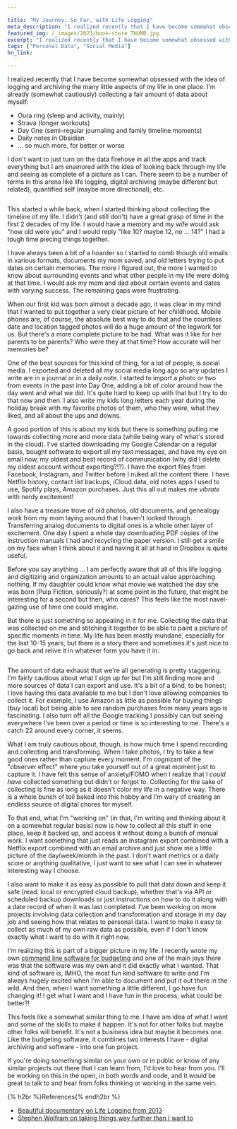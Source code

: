 ```yaml
---

title: "My Journey, So Far, with Life Logging"
meta_description: "I realized recently that I have become somewhat obsessed with the idea of logging and archiving all the little aspects of my life in one place."
featured_img: /_images/2023/book-store_THUMB.jpg
excerpt: "I realized recently that I have become somewhat obsessed with the idea of logging and archiving all the little aspects of my life in one place."
tags: ["Personal Data", "Social Media"]
hn_link:

---
```


I realized recently that I have become somewhat obsessed with the idea of logging and archiving the many little aspects of my life in one place. I'm already (somewhat cautiously) collecting a fair amount of data about myself:

- Oura ring (sleep and activity, mainly)
- Strava (longer workouts)
- Day One (semi-regular journaling and family timeline moments)
- Daily notes in Obsidian
- ... so much more, for better or worse

I don't want to just turn on the data firehose in all the apps and track everything but I am enamored with the idea of looking back through my life and seeing as complete of a picture as I can. There seem to be a number of terms in this arena like life logging, digital archiving (maybe different but related), quantified self (maybe more directional), etc.

<img src="/_images/2023/book-store.jpg" class="aligncenter" alt="">

This started a while back, when I started thinking about collecting the timeline of my life. I didn't (and still don't) have a great grasp of time in the first 2 decades of my life. I would have a memory and my wife would ask "how old were you" and I would reply "like 10? maybe 12, no ... 14?" I had a tough time piecing things together. 

I have always been a bit of a hoarder so I started to comb though old emails in various formats, documents my mom saved, and old letters trying to put dates on certain memories. The more I figured out, the more I wanted to know about surrounding events and what other people in my life were doing at that time. I would ask my mom and dad about certain events and dates with varying success. The remaining gaps were frustrating.

When our first kid was born almost a decade ago, it was clear in my mind that I wanted to put together a very clear picture of her childhood. Mobile phones are, of course, the absolute best way to do that and the countless date and location tagged photos will do a huge amount of the legwork for us. But there's a more complete picture to be had. What was it like for her parents to be parents? Who were they at that time? How accurate will her memories be?

One of the best sources for this kind of thing, for a lot of people, is social media. I exported and deleted all my social media long ago so any updates I write are in a journal or in a daily note. I started to import a photo or two from events in the past into Day One, adding a bit of color around how the day went and what we did. It's quite hard to keep up with that but I try to do that now and then. I also write my kids long letters each year during the holiday break with my favorite photos of them, who they were, what they liked, and all about the ups and downs. 

A good portion of this is about my kids but there is something pulling me towards collecting more and more data (while being wary of what's stored in the cloud). I've started downloading my Google Calendar on a regular basis, bought software to export all my text messages, and have my eye on email now, my oldest and best record of communication (why did I delete my oldest account without exporting?!?). I have the export files from Facebook, Instagram, and Twitter before I nuked all the content there. I have Netflix history, contact list backups, iCloud data, old notes apps I used to use, Spotify plays, Amazon purchases. Just this all out makes me *vibrate* with nerdy excitement!

I also have a treasure trove of old photos, old documents, and genealogy work from my mom laying around that I haven't looked through. Transferring analog documents to digital ones is a whole other layer of excitement. One day I spent a whole day downloading PDF copies of the instruction manuals I had and recycling the paper version. I still get a smile on my face when I think about it and having it all at hand in Dropbox is quite useful. 

Before you say anything ... I am perfectly aware that all of this life logging and digitizing and organization amounts to an actual value approaching nothing. If my daughter could know what movie we watched the day she was born (Pulp Fiction, seriously?) at some point in the future, that might be interesting for a second but then, who cares? This feels like the most navel-gazing use of time one could imagine. 

But there is just something so appealing in it for me. Collecting the data that was collected on me and stitching it together to be able to paint a picture of specific moments in time. My life has been mostly mundane, especially for the last 10-15 years, but there is a story there and sometimes it's just nice to go back and relive it in whatever form you have it in.

<img src="/_images/2023/book-store-2.jpg" class="aligncenter" alt="">

The amount of data exhaust that we're all generating is pretty staggering. I'm fairly cautious about what I sign up for but I'm still finding more and more sources of data I can export and use. It's a bit of a bind, to be honest; I love having this data available to me but I don't love allowing companies to collect it. For example, I use Amazon as little as possible for buying things (buy local) but being able to see random purchases from many years ago is fascinating. I also turn off all the Google tracking I possibly can but seeing everywhere I've been over a period or time is so interesting to me. There's a catch 22 around every corner, it seems.

What I am truly cautious about, though, is how much time I spend recording and collecting and transforming. When I take photos, I try to take a few good ones rather than capture every moment. I'm cognizant of the "observer effect" where you take yourself out of a great moment just to capture it. I have felt this sense of anxiety/FOMO when I realize that I *could have* collected something but didn't or forgot to. Collecting for the sake of collecting is fine as long as it doesn't color my life in a negative way. There is a whole bunch of toil baked into this hobby and I'm wary of creating an endless source of digital chores for myself.

To that end, what I'm "working on" (in that, I'm writing and thinking about it on a somewhat regular basis) now is how to collect all this stuff in one place, keep it backed up, and access it without doing a bunch of manual work. I want something that just reads an Instagram export combined with a Netflix export combined with an email archive and just show me a little picture of the day/week/month in the past. I don't want metrics or a daily score or anything qualitative, I just want to see what I can see in whatever interesting way I choose.

I also want to make it as easy as possible to pull that data down and keep it safe (read: local or encrypted cloud backup), whether that's via API or scheduled backup downloads or just instructions on how to do it along with a date record of when it was last completed. I've been working on more projects involving data collection and transformation and storage in my day job and seeing how that relates to personal data. I want to make it easy to collect as much of my own raw data as possible, even if I don't know exactly what I want to do with it right now.

I'm realizing this is part of a bigger picture in my life. I recently wrote my own [command line software for budgeting](/budget-cli/) and one of the main joys there was that the software was my own and it did exactly what I wanted. That kind of software is, IMHO, the most fun kind software to write and I'm always hugely excited when I'm able to document and put it out there in the wild. And then, when I want something a little different, I go have fun changing it! I get what I want and I have fun in the process, what could be better?! 

This feels like a somewhat similar thing to me. I have am idea of what I want and some of the skills to make it happen. It's not for other folks but maybe other folks will benefit. It's not a business idea but maybe it becomes one. Like the budgeting software, it combines two interests I have - digital archiving and software - into one fun project. 

If you're doing something similar on your own or in public or know of any similar projects out there that I can learn from, I'd love to hear from you. I'll be working on this in the open, in both words and code, and it would be great to talk to and hear from folks thinking or working in the same vein.


{% h2br %}References{% endh2br %}

- [Beautiful documentary on Life Logging from 2013](https://vimeo.com/61947763)
- [Stephen Wolfram on taking things way further than I want to](https://writings.stephenwolfram.com/2012/03/the-personal-analytics-of-my-life/)

